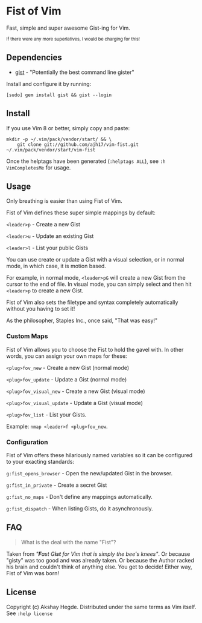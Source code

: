 # Fist of Vim
Fast, simple and super awesome Gist-ing for Vim.

<sub>If there were any more superlatives, I would be charging for this!</sub>

## Dependencies
- [gist](https://github.com/defunkt/gist.git) - "Potentially the best command
  line gister"

Install and configure it by running:

    [sudo] gem install gist && gist --login

## Install
If you use Vim 8 or better, simply copy and paste:

    mkdir -p ~/.vim/pack/vendor/start/ && \
        git clone git://github.com/ajh17/vim-fist.git ~/.vim/pack/vendor/start/vim-fist

Once the helptags have been generated (`:helptags ALL`), see `:h VimCompletesMe`
for usage.

## Usage
Only breathing is easier than using Fist of Vim.

Fist of Vim defines these super simple mappings by default:

`<leader>p` - Create a new Gist

`<leader>u` - Update an existing Gist

`<leader>l` - List your public Gists

You can use create or update a Gist with a visual selection, or in normal mode,
in which case, it is motion based.

For example, in normal mode, `<leader>pG` will create a new Gist from the
cursor to the end of file. In visual mode, you can simply select and then hit
`<leader>p` to create a new Gist. 

Fist of Vim also sets the filetype and syntax completely automatically without
you having to set it!

As the philosopher, Staples Inc., once said, "That was easy!"

### Custom Maps
Fist of Vim allows you to choose the Fist to hold the gavel with. In other
words, you can assign your own maps for these:

`<plug>fov_new`           - Create a new Gist (normal mode)

`<plug>fov_update`        - Update a Gist (normal mode)

`<plug>fov_visual_new`    - Create a new Gist (visual mode)

`<plug>fov_visual_update` - Update a Gist (visual mode)

`<plug>fov_list`          - List your Gists.

Example: `nmap <leader>f <plug>fov_new`.

### Configuration
Fist of Vim offers these hilariously named variables so it can be configured to
your exacting standards:

`g:fist_opens_browser` - Open the new/updated Gist in the browser.

`g:fist_in_private`    - Create a secret Gist

`g:fist_no_maps`       - Don't define any mappings automatically.

`g:fist_dispatch`      - When listing Gists, do it asynchronously.

## FAQ
> What is the deal with the name "Fist"?

Taken from <i>"<b>F</b>ast G<b>ist</b> for Vim that is simply the bee's
knees"</i>. Or because "gisty" was too good and was already taken. Or because
the Author racked his brain and couldn't think of anything else. You get to
decide! Either way, Fist of Vim was born!

## License
Copyright (c) Akshay Hegde. Distributed under the same terms as Vim itself. See
`:help license`
